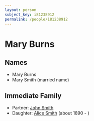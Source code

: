 ```yaml
---
layout: person
subject_key: i81238912
permalink: /people/i81238912
---
```


# Mary Burns

## Names

* Mary Burns
* Mary Smith (married name)

## Immediate Family

* Partner: [John Smith](./@64841197@-john-smith-b-d.md)
* Daughter: [Alice Smith](./@30782592@-alice-smith-b1890-d.md) (about 1890 - )

